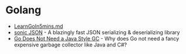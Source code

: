 Golang
======

* [LearnGoIn5mins.md](https://gist.github.com/prologic/5f6afe9c1b98016ca278f4d507e65510)
* [sonic JSON](https://github.com/bytedance/sonic) - A blazingly fast JSON serializing & deserializing library
* [Go Does Not Need a Java Style GC](https://erik-engheim.medium.com/go-does-not-need-a-java-style-gc-ac99b8d26c60) - Why does Go not need a fancy expensive garbage collector like Java and C#?